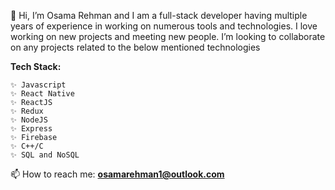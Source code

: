👋 Hi, I’m Osama Rehman and I am a full-stack developer having multiple years of experience in working on numerous tools and technologies. I love working on new projects and meeting new people. I’m looking to collaborate on any projects related to the below mentioned technologies

**Tech Stack:**

    ✨ Javascript
    ✨ React Native
    ✨ ReactJS
    ✨ Redux
    ✨ NodeJS
    ✨ Express
    ✨ Firebase
    ✨ C++/C
    ✨ SQL and NoSQL

📫 How to reach me: **osamarehman1@outlook.com**
<!---
osaaama01/osaaama01 is a ✨ special ✨ repository because its `README.md` (this file) appears on your GitHub profile.
You can click the Preview link to take a look at your changes.
--->
